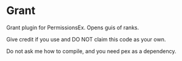 # Grant
Grant plugin for PermissionsEx. Opens guis of ranks.

Give credit if you use and DO NOT claim this code as your own.

Do not ask me how to compile, and you need pex as a dependency.

